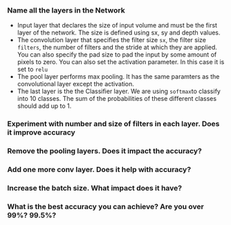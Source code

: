 ### Name all the layers in the Network
* Input layer that declares the size of input volume and must be the first layer of the network. 
The size is defined using sx, sy and depth values.
* The convolution layer that specifies the filter size `sx`, the filter size `filters`, the number of filters 
and the stride at which they are applied. You can also specify the pad size to pad the input by some amount of pixels to zero. You can also set the activation parameter. 
In this case it is set to `relu`
* The pool layer performs max pooling. It has the same paramters as the convolutional layer except the activation.
* The last layer is the the Classifier layer. We are using `softmax`to classify into 10 classes. The sum of the probabilities of these different classes should add up to 1.

### Experiment with number and size of filters in each layer. Does it improve accuracy

### Remove the pooling layers. Does it impact the accuracy?

### Add one more conv layer. Does it help with accuracy?

### Increase the batch size. What impact does it have?

### What is the best accuracy you can achieve? Are you over 99%? 99.5%?
